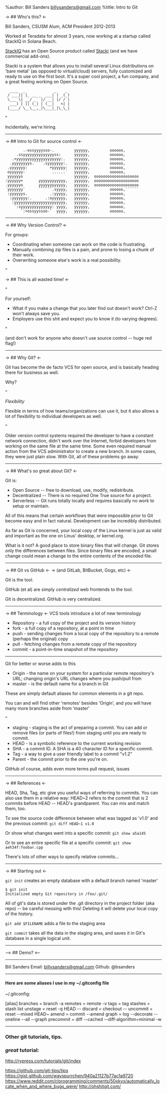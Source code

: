 %author: Bill Sanders <billysanders@gmail.com>
%title: Intro to Git



-> ## Who's this? <-

Bill Sanders, CSUSM Alum, ACM President 2012-2013

Worked at Teradata for almost 3 years, now working at a startup called StackIQ in Solana Beach.

[StackIQ](www.stackiq.com) has an Open Source product called [Stacki](www.github.com/StackIQ/stacki) (and we have commercial add-ons).

Stacki is a system that allows you to install several Linux distributions on 'bare metal' (as opposed to virtual/cloud) servers, fully customized and ready to use on the first boot.  It's a super cool project, a fun company, and a great feeling working on Open Source.

  
      ____  _             _    _
     / ___|| |_ __ _  ___| | _(_)
     \___ \| __/ _` |/ __| |/ / |
      ___) | || (_| | (__|   <| |
     |____/ \__\__,_|\___|_|\_\_|


^

Incidentally, we're hiring.

---


-> ## Intro to Git for source control <-


            .-ossyyyysso-.         yyyyyy,         oooooo,
         .ssyyyyyyyyyyyyyyss:      yyyyyy,         oooooo,
       .+yyyyyyyyyyyyyyyyyyyy:.    yyyyyy,         oooooo,
      .yyyyyyyys.````.syyyyyyy:.   yyyyyy,         oooooo,
     .yyyyyyy:          +yyyyyy:   yyyyyy,         oooooo,
     oyyyyyy-            ......`   yyyyyy,         oooooo,
     yyyyyys                       yyyyyy,  oooooooooooooooooooo
    :yyyyyy+       yyyyyyyyyyyy,   yyyyyy,  oooooooooooooooooooo
    .yyyyyyo       yyyyyyyyyyyy,   yyyyyy,  oooooooooooooooooooo
     yyyyyyy`      ``````.syyyy,   yyyyyy,         oooooo,``````
     :yyyyyys.          .:yyyyy,   yyyyyy,         oooooo,
      :yyyyyyy:.      .:oyyyyyy,   yyyyyy,         oooooo,
       :yyyyyyyyyyyyyyyyyyyyyyy,   yyyyyy,         oooooo,
        `:syyyyyyyyyyyyyy: yyyy,   yyyyyy,         oooooo,
           `:+ossyyssoo-`  yyyy,   yyyyyy,         oooooo,

---


-> ## Why Version Control? <-

For groups:

* Coordinating when someone can work on the code is frustrating.
* Manually combining zip files is a pain, and prone to losing a chunk of their work.
* Overwriting someone else's work is a real possibility.

^

-> ## This is all wasted time! <-

^

For yourself:

* What if you make a change that you later find out doesn't work?  Ctrl-Z won't always save you.
* Employers use this shit and expect you to know it (to varying degrees).

^

(and don't work for anyone who doesn't use source control -- huge red flag!) 

---


-> ## Why Git? <-

Git has become the de facto VCS for open source, and is basically heading there for business as well.

Why?


^ 

*Flexibility*

Flexible in terms of how teams/organizations can use it, but it also allows a lot of flexibility to individual developers as well.

^ 

Older version control systems required the developer to have a constant network connection, didn't work over the Internet, forbid developers from working on the same file at the same time.  Some even required manual action from the VCS administrator to create a new branch.  In some cases, they were just plain slow.  With Git, all of these problems go away.

---


-> ## What's so great about Git? <-

Git is:
* Open Source -- free to download, use, modify, redistribute.
* Decentralized -- There is no required One True source for a project.
* Serverless -- Git runs totally locally and requires basically no work to setup or maintain.

All of this means that certain workflows that were impossible prior to Git become easy and in fact natural.  Development can be incredibly distributed.

As far as Git is concerned, your local copy of the Linux kernel is just as valid and important as the one on Linus' desktop, or kernel.org.

What is it not?  A good place to store binary files that will change.  Git stores only the differences between files.  Since binary files are encoded, a small change could mean a change to the entire contents of the encoded file.

---


-> ## Git vs GitHub <-
-> (and GitLab, BitBucket, Gogs, etc) <-

Git is the tool.

GitHub (et al) are simply *centralized* web frontends to the tool.

Git is decentralized.  GitHub is very centralized.

---


-> ## Terminology <-
VCS tools introduce a lot of new terminology

* Repository - a full copy of the project and its version history
* fork - a full copy of a repository, at a point in time
* push - sending changes from a local copy of the repository to a remote (perhaps the original) copy
* pull - fetching changes from a remote copy of the repository
* commit - a point-in-time snapshot of the repository

---
 

Git for better or worse adds to this

* Origin - the name on your system for a particular remote repository's URL; changing origin's URL changes where you push/pull from
* master - is the default name for a branch in Git

These are simply default aliases for common elements in a git repo.

You can and will find other 'remotes' besides 'Origin', and you will have many more branches aside from 'master'

^ 

* staging - staging is the act of preparing a commit.  You can add or remove files (or parts of files!) from staging until you are ready to commit.
* HEAD - is a symbolic reference to the current working revision
* SHA - a commit ID.  A SHA is a 40 character ID for a specific commit.
* Tag - a way to give a user friendly label to a commit "v1.2"
* Parent - the commit prior to the one you're on.

GitHub of course, adds even more terms
pull request, issues

---


-> ## References <-

HEAD, Sha, Tag, etc give you useful ways of referring to commits.  You can also use them in a relative way:  HEAD~2 refers to the commit that is 2 commits before HEAD -- HEAD's grandparent.  You can mix and match them, too.

To see the source code difference between what was tagged as 'v1.0' and the previous commit:
`git diff HEAD~1 v1.0`

Or show what changes went into a specific commit:
`git show a5a145`

Or to see an entire specific file at a specific commit:
`git show aeh34f:foobar.cpp`

There's lots of other ways to specify relative commits...

---


-> ## Starting out <-

`git init` creates an empty database with a default branch named 'master'

    $ git init
    Initialized empty Git repository in /foo/.git/

All of git's data is stored under the .git directory in the project folder (aka repo) -- be careful messing with this!  Deleting it will delete your local copy of the history.

`git add $FILENAME` adds a file to the staging area

`git commit` takes all the data in the staging area, and saves it in Git's database in a single logical unit.

---


--> ## Demo? <--


---


Bill Sanders
Email: billysanders@gmail.com
Github: @bsanders


---


#### Here are some aliases I use in my ~/.gitconfig file
~/.gitconfig:

[alias]
branches = branch -a
remotes = remote -v
tags = tag
stashes = stash list
unstage = reset -q HEAD --
discard = checkout --
uncommit = reset --mixed HEAD~
amend = commit --amend
graph = log --decorate --oneline --all --graph
precommit = diff --cached --diff-algorithm=minimal -w

---

### Other git tutorials, tips.

### _great_ tutorial:
http://rypress.com/tutorials/git/index

https://github.com/git-tips/tips
https://gist.github.com/wayspurrchen/940a21127b77ac1a9720
https://www.reddit.com/r/programming/comments/50xkvx/automatically_locate_when_and_where_bugs_were/
http://ohshitgit.com/



